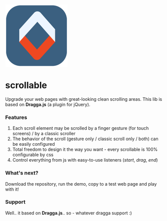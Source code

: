 ![project-poster][poster]

[poster]:https://raw.githubusercontent.com/ymz-rocks/emblems/master/scrollable/logo.png "scrollable project"

# scrollable

Upgrade your web pages with great-looking clean scrolling areas. This lib is based on **Dragga.js** (a plugin for jQuery).


### Features

1. Each scroll element may be scrolled by a finger gesture (for touch screens) / by a classic scroller
2. The behavior of the scroll (gesture only / classic scroll only / both) can be easily configured
3. Total freedom to design it the way you want - every scrollable is 100% configurable by css
4. Control everything from js with easy-to-use listeners (*start*, *drag*, *end*)

### What's next?

Download the repository, run the demo, copy to a test web page and play with it! 

### Support

Well.. it based on **Dragga.js**.. so - whatever dragga support :)



